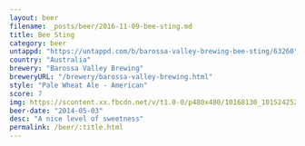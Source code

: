 ```yaml
---
layout: beer
filename: _posts/beer/2016-11-09-bee-sting.md
title: Bee Sting
category: beer
untappd: "https://untappd.com/b/barossa-valley-brewing-bee-sting/63260"
country: "Australia"
brewery: "Barossa Valley Brewing"
breweryURL: "/brewery/barossa-valley-brewing.html"
style: "Pale Wheat Ale - American"
score: 7
img: https://scontent.xx.fbcdn.net/v/t1.0-0/p480x480/10168130_10152425240878745_5742462968298954155_n.jpg?_nc_cat=102&_nc_ht=scontent.xx&oh=424d2be4cbed0febf09ad9a7cab40fd2&oe=5CD6552A
beer-date: "2014-05-03"
desc: "A nice level of sweetness"
permalink: /beer/:title.html
---
```

